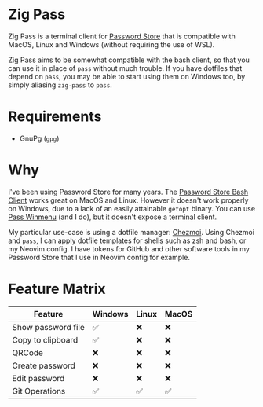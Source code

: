 # Zig Pass

Zig Pass is a terminal client for [Password Store](https://www.passwordstore.org/) that is compatible with MacOS, Linux and Windows (without requiring the use of WSL). 

Zig Pass aims to be somewhat compatible with the bash client, so that you can use it in place of `pass` without much trouble. If you have dotfiles that depend on `pass`, you may be able to start using them on Windows too, by simply aliasing `zig-pass` to `pass`. 

# Requirements

- GnuPg (`gpg`)

# Why

I've been using Password Store for many years. The [Password Store Bash Client](https://git.zx2c4.com/password-store) works great on MacOS and Linux. However it doesn't work properly on Windows, due to a lack of an easily attainable `getopt` binary. You can use [Pass Winmenu](https://github.com/geluk/pass-winmenu) (and I do), but it doesn't expose a terminal client. 

My particular use-case is using a dotfile manager: [Chezmoi](https://www.chezmoi.io/). Using Chezmoi and `pass`, I can apply dotfile templates for shells such as zsh and bash, or my Neovim config. I have tokens for GitHub and other software tools in my Password Store that I use in Neovim config for example. 

# Feature Matrix

| Feature            | Windows | Linux | MacOS |
| ------------------ | ------- | ----- | ----- |
| Show password file | ✅      | ❌    | ❌    |
| Copy to clipboard  | ✅      | ❌    | ❌    |
| QRCode             | ❌      | ❌    | ❌    |
| Create password    | ❌      | ❌    | ❌    |
| Edit password      | ❌      | ❌    | ❌    |
| Git Operations     | ✅      | ✅    | ✅    | 
